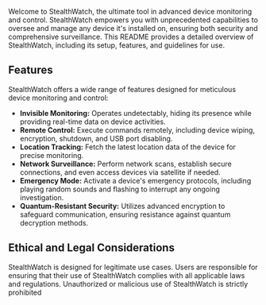 Welcome to StealthWatch, the ultimate tool in advanced device monitoring and control. StealthWatch empowers you with unprecedented capabilities to oversee and manage any device it's installed on, ensuring both security and comprehensive surveillance. This README provides a detailed overview of StealthWatch, including its setup, features, and guidelines for use.


## Features
StealthWatch offers a wide range of features designed for meticulous device monitoring and control:

- **Invisible Monitoring:** Operates undetectably, hiding its presence while providing real-time data on device activities.
- **Remote Control:** Execute commands remotely, including device wiping, encryption, shutdown, and USB port disabling.
- **Location Tracking:** Fetch the latest location data of the device for precise monitoring.
- **Network Surveillance:** Perform network scans, establish secure connections, and even access devices via satellite if needed.
- **Emergency Mode:** Activate a device's emergency protocols, including playing random sounds and flashing to interrupt any ongoing investigation.
- **Quantum-Resistant Security:** Utilizes advanced encryption to safeguard communication, ensuring resistance against quantum decryption methods.


## Ethical and Legal Considerations
StealthWatch is designed for legitimate use cases. Users are responsible for ensuring that their use of StealthWatch complies with all applicable laws and regulations. Unauthorized or malicious use of StealthWatch is strictly prohibited

